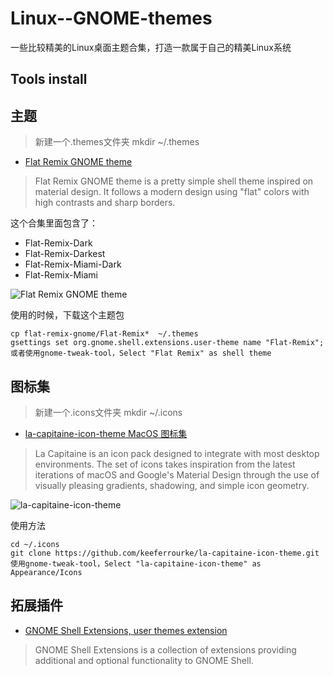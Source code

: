 # Linux--GNOME-themes
一些比较精美的Linux桌面主题合集，打造一款属于自己的精美Linux系统




## Tools install



## 主题
> 新建一个.themes文件夹  mkdir ~/.themes

- [Flat Remix GNOME theme](https://github.com/daniruiz/flat-remix-gnome)
> Flat Remix GNOME theme is a pretty simple shell theme inspired on material design. It follows a modern design using "flat" colors with high contrasts and sharp borders.

这个合集里面包含了：
 - Flat-Remix-Dark
 - Flat-Remix-Darkest
 - Flat-Remix-Miami-Dark
 - Flat-Remix-Miami

![Flat Remix GNOME theme](https://raw.githubusercontent.com/daniruiz/Flat-Remix-GNOME-theme/master/Images/2.png)


使用的时候，下载这个主题包

```
cp flat-remix-gnome/Flat-Remix*  ~/.themes
gsettings set org.gnome.shell.extensions.user-theme name "Flat-Remix";
或者使用gnome-tweak-tool，Select "Flat Remix" as shell theme

```

## 图标集
> 新建一个.icons文件夹   mkdir ~/.icons

- [la-capitaine-icon-theme MacOS 图标集](https://github.com/keeferrourke/la-capitaine-icon-theme)
>La Capitaine is an icon pack designed to integrate with most desktop environments. The set of icons takes inspiration from the latest iterations of macOS and Google's Material Design through the use of visually pleasing gradients, shadowing, and simple icon geometry.

![la-capitaine-icon-theme](https://github.com/keeferrourke/la-capitaine-icon-theme/blob/master/.product/preview.png)

使用方法

```
cd ~/.icons
git clone https://github.com/keeferrourke/la-capitaine-icon-theme.git
使用gnome-tweak-tool，Select "la-capitaine-icon-theme" as  Appearance/Icons
```




## 拓展插件

- [GNOME Shell Extensions, user themes extension](https://drasite.com/flat-remix-gnome)
>GNOME Shell Extensions is a collection of extensions providing additional and optional functionality to GNOME Shell.

